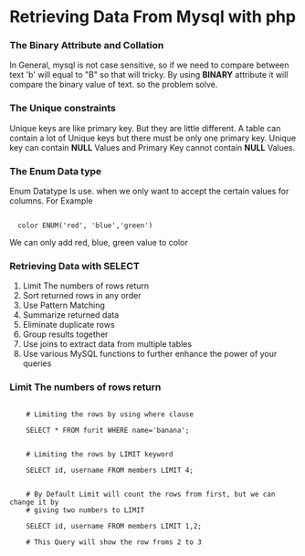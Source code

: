 # Retrieving Data From Mysql with php

### The Binary Attribute and Collation

In General, mysql is not case sensitive, so if we need to compare between text
'b'  will equal to "B" so that will tricky. By  using **BINARY** attribute it will
compare the binary value of text. so the problem solve.


### The Unique constraints

Unique keys are like primary key. But they are little different. A table can
contain a lot of Unique keys but there must be only one primary key. Unique key
can contain  **NULL** Values and Primary Key cannot contain **NULL** Values.


### The Enum Data type

Enum Datatype Is use. when we only want to accept the certain values for columns.
For Example

```mysql

  color ENUM('red', 'blue','green')
```
We can only add red, blue, green value to color


### Retrieving Data with SELECT

1. Limit The numbers of rows return
2. Sort returned rows in any order
3. Use Pattern Matching
4. Summarize returned data
5. Eliminate duplicate rows
6. Group results together
7. Use joins to extract data from multiple tables
8. Use various MySQL functions to further enhance the power of your queries


### Limit The numbers of rows return

```mysql

    # Limiting the rows by using where clause

    SELECT * FROM furit WHERE name='banana';


    # Limiting the rows by LIMIT keyword

    SELECT id, username FROM members LIMIT 4;


    # By Default Limit will count the rows from first, but we can change it by
    # giving two numbers to LIMIT

    SELECT id, username FROM members LIMIT 1,2;

    # This Query will show the row froms 2 to 3
```
